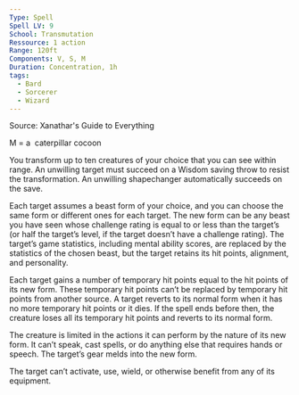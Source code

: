 ```yaml
---
Type: Spell
Spell LV: 9
School: Transmutation
Ressource: 1 action
Range: 120ft
Components: V, S, M
Duration: Concentration, 1h
tags:
  - Bard
  - Sorcerer
  - Wizard
---
```

Source: Xanathar's Guide to Everything

M = a  caterpillar cocoon

You transform up to ten creatures of your choice that you can see within range. An unwilling target must succeed on a Wisdom saving throw to resist the transformation. An unwilling shapechanger automatically succeeds on the save.

Each target assumes a beast form of your choice, and you can choose the same form or different ones for each target. The new form can be any beast you have seen whose challenge rating is equal to or less than the target’s (or half the target’s level, if the target doesn’t have a challenge rating). The target’s game statistics, including mental ability scores, are replaced by the statistics of the chosen beast, but the target retains its hit points, alignment, and personality.

Each target gains a number of temporary hit points equal to the hit points of its new form. These temporary hit points can’t be replaced by temporary hit points from another source. A target reverts to its normal form when it has no more temporary hit points or it dies. If the spell ends before then, the creature loses all its temporary hit points and reverts to its normal form.

The creature is limited in the actions it can perform by the nature of its new form. It can’t speak, cast spells, or do anything else that requires hands or speech. The target’s gear melds into the new form.

The target can’t activate, use, wield, or otherwise benefit from any of its equipment.